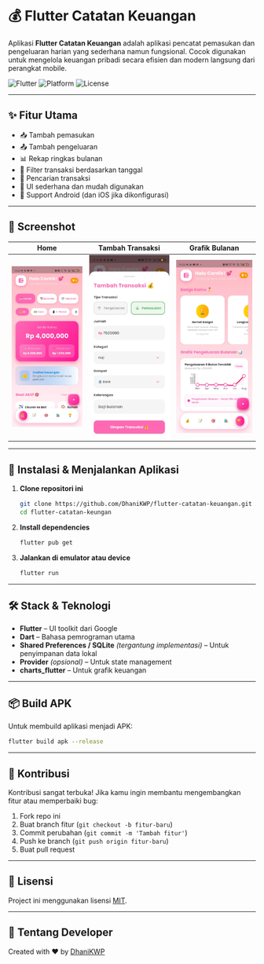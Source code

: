 
# 💰 Flutter Catatan Keuangan

Aplikasi **Flutter Catatan Keuangan** adalah aplikasi pencatat pemasukan dan pengeluaran harian yang sederhana namun fungsional. Cocok digunakan untuk mengelola keuangan pribadi secara efisien dan modern langsung dari perangkat mobile.

![Flutter](https://img.shields.io/badge/Flutter-3.x-blue?logo=flutter)
![Platform](https://img.shields.io/badge/Platform-Android%20%7C%20iOS-green)
![License](https://img.shields.io/github/license/DhaniKWP/flutter-catatan-keuangan)

---

## ✨ Fitur Utama

- 📥 Tambah pemasukan
- 📤 Tambah pengeluaran
- 📊 Rekap ringkas bulanan
- 📅 Filter transaksi berdasarkan tanggal
- 🔎 Pencarian transaksi
- 🎨 UI sederhana dan mudah digunakan
- 📱 Support Android (dan iOS jika dikonfigurasi)

---

## 📸 Screenshot

| Home | Tambah Transaksi | Grafik Bulanan |
|------|------------------|----------------|
| ![home](assets/screenshots/home.jpg) | ![add](assets/screenshots/transaksi.jpg) | ![chart](assets/screenshots/chart.jpg) |

---

## 🚀 Instalasi & Menjalankan Aplikasi

1. **Clone repositori ini**
   ```bash
   git clone https://github.com/DhaniKWP/flutter-catatan-keuangan.git
   cd flutter-catatan-keungan
   ```

2. **Install dependencies**
   ```bash
   flutter pub get
   ```

3. **Jalankan di emulator atau device**
   ```bash
   flutter run
   ```

---

## 🛠️ Stack & Teknologi

- **Flutter** – UI toolkit dari Google
- **Dart** – Bahasa pemrograman utama
- **Shared Preferences / SQLite** *(tergantung implementasi)* – Untuk penyimpanan data lokal
- **Provider** *(opsional)* – Untuk state management
- **charts_flutter** – Untuk grafik keuangan

---

## 📦 Build APK

Untuk membuild aplikasi menjadi APK:
```bash
flutter build apk --release
```

---

## 🤝 Kontribusi

Kontribusi sangat terbuka! Jika kamu ingin membantu mengembangkan fitur atau memperbaiki bug:

1. Fork repo ini
2. Buat branch fitur (`git checkout -b fitur-baru`)
3. Commit perubahan (`git commit -m 'Tambah fitur'`)
4. Push ke branch (`git push origin fitur-baru`)
5. Buat pull request

---

## 📄 Lisensi

Project ini menggunakan lisensi [MIT](LICENSE).

---

## 🙋 Tentang Developer

Created with ❤️ by [DhaniKWP](https://github.com/DhaniKWP)
